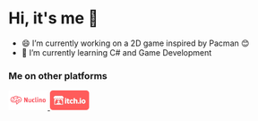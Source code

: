 



# Hi, it's me 👋

<!-- <img src="https://github.com/ts-vadim.png" width="150px"></img> -->

- :smile: I’m currently working on a 2D game inspired by Pacman :blush:
- :cactus: I’m currently learning C# and Game Development

### Me on other platforms
<p float="left">
  <a href="https://app.nuclino.com/NightTimeCoding/Angry-Pacman">
    <img src="https://github.com/ts-vadim/ts-vadim/blob/main/images/nuclino-logo.png" width="70px">
    </img>
  <a/>
  <a href="https://ts-vadim.itch.io/">
    <img src="https://github.com/ts-vadim/ts-vadim/blob/main/images/itchio-logo.png" width="70px">
    </img>
  <a/>
</p>


